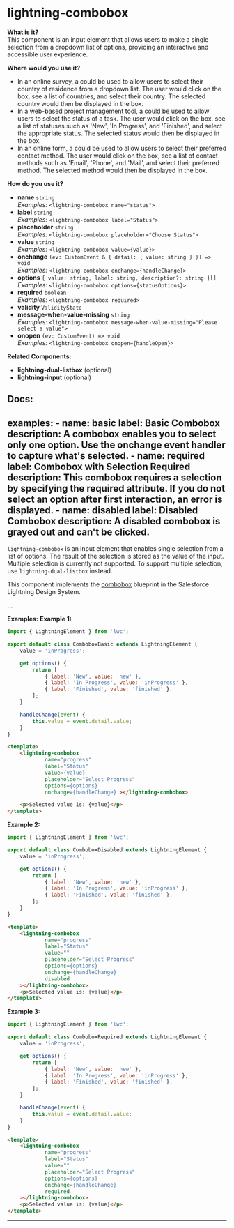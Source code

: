 # lightning-combobox

**What is it?**  
This component is an input element that allows users to make a single selection from a dropdown list of options, providing an interactive and accessible user experience.

**Where would you use it?**
- In an online survey, a <lightning-combobox> could be used to allow users to select their country of residence from a dropdown list. The user would click on the box, see a list of countries, and select their country. The selected country would then be displayed in the box.
- In a web-based project management tool, a <lightning-combobox> could be used to allow users to select the status of a task. The user would click on the box, see a list of statuses such as 'New', 'In Progress', and 'Finished', and select the appropriate status. The selected status would then be displayed in the box.
- In an online form, a <lightning-combobox> could be used to allow users to select their preferred contact method. The user would click on the box, see a list of contact methods such as 'Email', 'Phone', and 'Mail', and select their preferred method. The selected method would then be displayed in the box.

**How do you use it?**
- **name** `string`  
  _Examples:_
    `<lightning-combobox name="status">`
- **label** `string`  
  _Examples:_
    `<lightning-combobox label="Status">`
- **placeholder** `string`  
  _Examples:_
    `<lightning-combobox placeholder="Choose Status">`
- **value** `string`  
  _Examples:_
    `<lightning-combobox value={value}>`
- **onchange** `(ev: CustomEvent & { detail: { value: string } }) => void`  
  _Examples:_
    `<lightning-combobox onchange={handleChange}>`
- **options** `{ value: string, label: string, description?: string }[]`  
  _Examples:_
    `<lightning-combobox options={statusOptions}>`
- **required** `boolean`  
  _Examples:_
    `<lightning-combobox required>`
- **validity** `ValidityState`
- **message-when-value-missing** `string`  
  _Examples:_
    `<lightning-combobox message-when-value-missing="Please select a value">`
- **onopen** `(ev: CustomEvent) => void`  
  _Examples:_
    `<lightning-combobox onopen={handleOpen}>`

**Related Components:**
- **lightning-dual-listbox** (optional)
- **lightning-input** (optional)

**Docs:**
---
examples:
    - name: basic
      label: Basic Combobox
      description: A combobox enables you to select only one option. Use the onchange event handler to capture what's selected.
    - name: required
      label: Combobox with Selection Required
      description: This combobox requires a selection by specifying the required attribute. If you do not select an option after first interaction, an error is displayed.
    - name: disabled
      label: Disabled Combobox
      description: A disabled combobox is grayed out and can't be clicked.
---

`lightning-combobox` is an input element that enables single selection from a
list of options. The result of the selection is stored as the value of the
input. Multiple selection is currently not supported. To support multiple selection, use `lightning-dual-listbox` instead.

This component implements the
[combobox](https://www.lightningdesignsystem.com/components/combobox/) blueprint in the Salesforce Lightning Design System.

...

**Examples:**
**Example 1:**

```js
import { LightningElement } from 'lwc';

export default class ComboboxBasic extends LightningElement {
    value = 'inProgress';

    get options() {
        return [
            { label: 'New', value: 'new' },
            { label: 'In Progress', value: 'inProgress' },
            { label: 'Finished', value: 'finished' },
        ];
    }

    handleChange(event) {
        this.value = event.detail.value;
    }
}

```

```html
<template>
    <lightning-combobox
            name="progress"
            label="Status"
            value={value}
            placeholder="Select Progress"
            options={options}
            onchange={handleChange} ></lightning-combobox>

    <p>Selected value is: {value}</p>
</template>
```

**Example 2:**

```js
import { LightningElement } from 'lwc';

export default class ComboboxDisabled extends LightningElement {
    value = 'inProgress';

    get options() {
        return [
            { label: 'New', value: 'new' },
            { label: 'In Progress', value: 'inProgress' },
            { label: 'Finished', value: 'finished' },
        ];
    }
}

```

```html
<template>
    <lightning-combobox
            name="progress"
            label="Status"
            value=""
            placeholder="Select Progress"
            options={options}
            onchange={handleChange}
            disabled
    ></lightning-combobox>
    <p>Selected value is: {value}</p>
</template>

```

**Example 3:**

```js
import { LightningElement } from 'lwc';

export default class ComboboxRequired extends LightningElement {
    value = 'inProgress';

    get options() {
        return [
            { label: 'New', value: 'new' },
            { label: 'In Progress', value: 'inProgress' },
            { label: 'Finished', value: 'finished' },
        ];
    }

    handleChange(event) {
        this.value = event.detail.value;
    }
}

```

```html
<template>
    <lightning-combobox
            name="progress"
            label="Status"
            value=""
            placeholder="Select Progress"
            options={options}
            onchange={handleChange}
            required
    ></lightning-combobox>
    <p>Selected value is: {value}</p>
</template>
```

---
